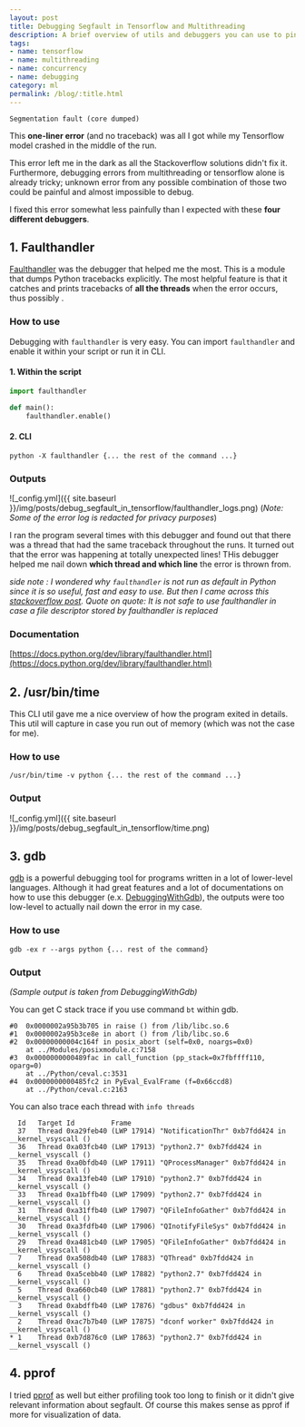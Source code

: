 ```yaml
---
layout: post
title: Debugging Segfault in Tensorflow and Multithreading
description: A brief overview of utils and debuggers you can use to pin down segfault
tags:
- name: tensorflow
- name: multithreading
- name: concurrency
- name: debugging
category: ml
permalink: /blog/:title.html
---
```

```
Segmentation fault (core dumped)
```

This **one-liner error** (and no traceback) was all I got while my Tensorflow model crashed in the middle of the run.


This error left me in the dark as all the Stackoverflow solutions didn't fix it. Furthermore, debugging errors from multithreading or tensorflow alone is already tricky; unknown error from any possible combination of those two could be painful and almost impossible to debug.

I fixed this error somewhat less painfully than I expected with these **four different debuggers**.

## 1. Faulthandler
[Faulthandler](https://docs.python.org/dev/library/faulthandler.html) was the debugger that helped me the most. This is a module that dumps Python tracebacks explicitly. The most helpful feature is that it catches and prints tracebacks of **all the threads** when the error occurs, thus possibly .

### How to use
Debugging with `faulthandler` is very easy. You can import `faulthandler` and enable it within your script or run it in CLI.

#### 1. Within the script
```python
import faulthandler

def main():
    faulthandler.enable()
```
#### 2. CLI
```
python -X faulthandler {... the rest of the command ...}
```

### Outputs
![_config.yml]({{ site.baseurl }}/img/posts/debug_segfault_in_tensorflow/faulthandler_logs.png)
(*Note: Some of the error log is redacted for privacy purposes*)

I ran the program several times with this debugger and found out that there was a thread that had the same traceback throughout the runs. It turned out that the error was happening at totally unexpected lines! THis debugger helped me nail down **which thread and which line** the error is thrown from.

*side note :  I wondered why `faulthandler` is not run as default in Python since it is so useful, fast and easy to use. But then I came across this [stackoverflow post](https://stackoverflow.com/questions/21733856/python-is-there-a-downside-to-using-faulthandler). Quote on quote: It is not safe to use faulthandler in case a file descriptor stored by faulthandler is replaced*

### Documentation
[https://docs.python.org/dev/library/faulthandler.html](https://docs.python.org/dev/library/faulthandler.html)


## 2. /usr/bin/time
This CLI util gave me a nice overview of how the program exited in details. This util will capture in case you run out of memory (which was not the case for me).
### How to use
```
/usr/bin/time -v python {... the rest of the command ...}
```
### Output
![_config.yml]({{ site.baseurl }}/img/posts/debug_segfault_in_tensorflow/time.png)


## 3. gdb
[gdb](https://www.gnu.org/software/gdb/) is a powerful debugging tool for programs written in a lot of lower-level languages. Although it had great features and a lot of documentations on how to use this debugger (e.x. [DebuggingWithGdb](https://wiki.python.org/moin/DebuggingWithGdb)), the outputs were too low-level to actually nail down the error in my case.

### How to use
```
gdb -ex r --args python {... rest of the command}
```

### Output
*(Sample output is taken from DebuggingWithGdb)*

You can get C stack trace if you use command `bt` within gdb.
```
#0  0x0000002a95b3b705 in raise () from /lib/libc.so.6
#1  0x0000002a95b3ce8e in abort () from /lib/libc.so.6
#2  0x00000000004c164f in posix_abort (self=0x0, noargs=0x0)
    at ../Modules/posixmodule.c:7158
#3  0x0000000000489fac in call_function (pp_stack=0x7fbffff110, oparg=0)
    at ../Python/ceval.c:3531
#4  0x0000000000485fc2 in PyEval_EvalFrame (f=0x66ccd8)
    at ../Python/ceval.c:2163
```
You can also trace each thread with `info threads`
```
  Id   Target Id         Frame
  37   Thread 0xa29feb40 (LWP 17914) "NotificationThr" 0xb7fdd424 in __kernel_vsyscall ()
  36   Thread 0xa03fcb40 (LWP 17913) "python2.7" 0xb7fdd424 in __kernel_vsyscall ()
  35   Thread 0xa0bfdb40 (LWP 17911) "QProcessManager" 0xb7fdd424 in __kernel_vsyscall ()
  34   Thread 0xa13feb40 (LWP 17910) "python2.7" 0xb7fdd424 in __kernel_vsyscall ()
  33   Thread 0xa1bffb40 (LWP 17909) "python2.7" 0xb7fdd424 in __kernel_vsyscall ()
  31   Thread 0xa31ffb40 (LWP 17907) "QFileInfoGather" 0xb7fdd424 in __kernel_vsyscall ()
  30   Thread 0xa3fdfb40 (LWP 17906) "QInotifyFileSys" 0xb7fdd424 in __kernel_vsyscall ()
  29   Thread 0xa481cb40 (LWP 17905) "QFileInfoGather" 0xb7fdd424 in __kernel_vsyscall ()
  7    Thread 0xa508db40 (LWP 17883) "QThread" 0xb7fdd424 in __kernel_vsyscall ()
  6    Thread 0xa5cebb40 (LWP 17882) "python2.7" 0xb7fdd424 in __kernel_vsyscall ()
  5    Thread 0xa660cb40 (LWP 17881) "python2.7" 0xb7fdd424 in __kernel_vsyscall ()
  3    Thread 0xabdffb40 (LWP 17876) "gdbus" 0xb7fdd424 in __kernel_vsyscall ()
  2    Thread 0xac7b7b40 (LWP 17875) "dconf worker" 0xb7fdd424 in __kernel_vsyscall ()
* 1    Thread 0xb7d876c0 (LWP 17863) "python2.7" 0xb7fdd424 in __kernel_vsyscall ()
```

## 4. pprof
I tried [pprof](https://github.com/google/pprof) as well but either profiling took too long to finish or it didn't give relevant information about segfault. Of course this makes sense as pprof if more for visualization of data.